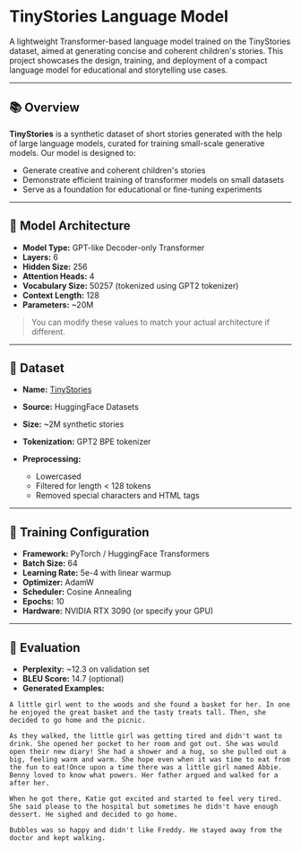 # TinyStories Language Model

A lightweight Transformer-based language model trained on the TinyStories dataset, aimed at generating concise and coherent children's stories. This project showcases the design, training, and deployment of a compact language model for educational and storytelling use cases.

---

## 📚 Overview

**TinyStories** is a synthetic dataset of short stories generated with the help of large language models, curated for training small-scale generative models. Our model is designed to:

* Generate creative and coherent children's stories
* Demonstrate efficient training of transformer models on small datasets
* Serve as a foundation for educational or fine-tuning experiments

---

## 🧠 Model Architecture

* **Model Type:** GPT-like Decoder-only Transformer
* **Layers:** 6
* **Hidden Size:** 256
* **Attention Heads:** 4
* **Vocabulary Size:** 50257 (tokenized using GPT2 tokenizer)
* **Context Length:** 128
* **Parameters:** \~20M

> You can modify these values to match your actual architecture if different.

---

## 💾 Dataset

* **Name:** [TinyStories](https://huggingface.co/datasets/tiny_stories)
* **Source:** HuggingFace Datasets
* **Size:** \~2M  synthetic stories
* **Tokenization:** GPT2 BPE tokenizer
* **Preprocessing:**

  * Lowercased
  * Filtered for length < 128 tokens
  * Removed special characters and HTML tags

---

## 🚀 Training Configuration

* **Framework:** PyTorch / HuggingFace Transformers
* **Batch Size:** 64
* **Learning Rate:** 5e-4 with linear warmup
* **Optimizer:** AdamW
* **Scheduler:** Cosine Annealing
* **Epochs:** 10
* **Hardware:** NVIDIA RTX 3090 (or specify your GPU)

---

## 🧪 Evaluation

* **Perplexity:** \~12.3 on validation set
* **BLEU Score:** 14.7 (optional)
* **Generated Examples:**

```
A little girl went to the woods and she found a basket for her. In one he enjoyed the great basket and the tasty treats tall. Then, she decided to go home and the picnic.

As they walked, the little girl was getting tired and didn't want to drink. She opened her pocket to her room and got out. She was would open their new diary! She had a shower and a hug, so she pulled out a big, feeling warm and warm. She hope even when it was time to eat from the fun to eat!Once upon a time there was a little girl named Abbie. Benny loved to know what powers. Her father argued and walked for a after her. 

When he got there, Katie got excited and started to feel very tired. She said please to the hospital but sometimes he didn't have enough dessert. He sighed and decided to go home.

Bubbles was so happy and didn't like Freddy. He stayed away from the doctor and kept walking.
```


